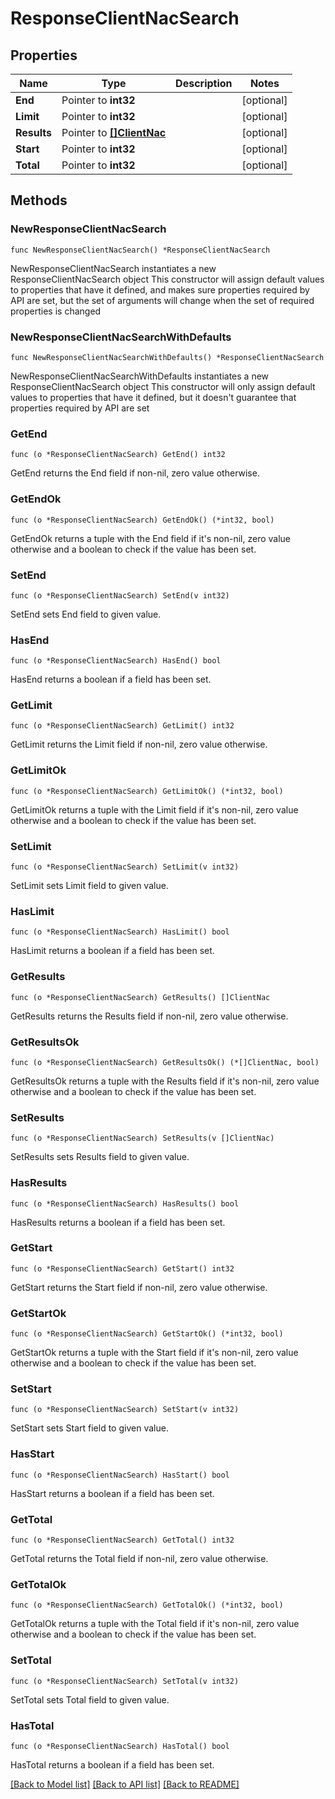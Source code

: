 # ResponseClientNacSearch

## Properties

Name | Type | Description | Notes
------------ | ------------- | ------------- | -------------
**End** | Pointer to **int32** |  | [optional] 
**Limit** | Pointer to **int32** |  | [optional] 
**Results** | Pointer to [**[]ClientNac**](ClientNac.md) |  | [optional] 
**Start** | Pointer to **int32** |  | [optional] 
**Total** | Pointer to **int32** |  | [optional] 

## Methods

### NewResponseClientNacSearch

`func NewResponseClientNacSearch() *ResponseClientNacSearch`

NewResponseClientNacSearch instantiates a new ResponseClientNacSearch object
This constructor will assign default values to properties that have it defined,
and makes sure properties required by API are set, but the set of arguments
will change when the set of required properties is changed

### NewResponseClientNacSearchWithDefaults

`func NewResponseClientNacSearchWithDefaults() *ResponseClientNacSearch`

NewResponseClientNacSearchWithDefaults instantiates a new ResponseClientNacSearch object
This constructor will only assign default values to properties that have it defined,
but it doesn't guarantee that properties required by API are set

### GetEnd

`func (o *ResponseClientNacSearch) GetEnd() int32`

GetEnd returns the End field if non-nil, zero value otherwise.

### GetEndOk

`func (o *ResponseClientNacSearch) GetEndOk() (*int32, bool)`

GetEndOk returns a tuple with the End field if it's non-nil, zero value otherwise
and a boolean to check if the value has been set.

### SetEnd

`func (o *ResponseClientNacSearch) SetEnd(v int32)`

SetEnd sets End field to given value.

### HasEnd

`func (o *ResponseClientNacSearch) HasEnd() bool`

HasEnd returns a boolean if a field has been set.

### GetLimit

`func (o *ResponseClientNacSearch) GetLimit() int32`

GetLimit returns the Limit field if non-nil, zero value otherwise.

### GetLimitOk

`func (o *ResponseClientNacSearch) GetLimitOk() (*int32, bool)`

GetLimitOk returns a tuple with the Limit field if it's non-nil, zero value otherwise
and a boolean to check if the value has been set.

### SetLimit

`func (o *ResponseClientNacSearch) SetLimit(v int32)`

SetLimit sets Limit field to given value.

### HasLimit

`func (o *ResponseClientNacSearch) HasLimit() bool`

HasLimit returns a boolean if a field has been set.

### GetResults

`func (o *ResponseClientNacSearch) GetResults() []ClientNac`

GetResults returns the Results field if non-nil, zero value otherwise.

### GetResultsOk

`func (o *ResponseClientNacSearch) GetResultsOk() (*[]ClientNac, bool)`

GetResultsOk returns a tuple with the Results field if it's non-nil, zero value otherwise
and a boolean to check if the value has been set.

### SetResults

`func (o *ResponseClientNacSearch) SetResults(v []ClientNac)`

SetResults sets Results field to given value.

### HasResults

`func (o *ResponseClientNacSearch) HasResults() bool`

HasResults returns a boolean if a field has been set.

### GetStart

`func (o *ResponseClientNacSearch) GetStart() int32`

GetStart returns the Start field if non-nil, zero value otherwise.

### GetStartOk

`func (o *ResponseClientNacSearch) GetStartOk() (*int32, bool)`

GetStartOk returns a tuple with the Start field if it's non-nil, zero value otherwise
and a boolean to check if the value has been set.

### SetStart

`func (o *ResponseClientNacSearch) SetStart(v int32)`

SetStart sets Start field to given value.

### HasStart

`func (o *ResponseClientNacSearch) HasStart() bool`

HasStart returns a boolean if a field has been set.

### GetTotal

`func (o *ResponseClientNacSearch) GetTotal() int32`

GetTotal returns the Total field if non-nil, zero value otherwise.

### GetTotalOk

`func (o *ResponseClientNacSearch) GetTotalOk() (*int32, bool)`

GetTotalOk returns a tuple with the Total field if it's non-nil, zero value otherwise
and a boolean to check if the value has been set.

### SetTotal

`func (o *ResponseClientNacSearch) SetTotal(v int32)`

SetTotal sets Total field to given value.

### HasTotal

`func (o *ResponseClientNacSearch) HasTotal() bool`

HasTotal returns a boolean if a field has been set.


[[Back to Model list]](../README.md#documentation-for-models) [[Back to API list]](../README.md#documentation-for-api-endpoints) [[Back to README]](../README.md)


